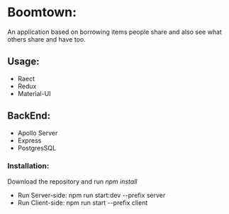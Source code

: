 # Boomtown:
An application based on borrowing items people share and also see what others share and have too.

## Usage:
- Raect
- Redux
- Material-UI

## BackEnd: 
- Apollo Server
- Express
- PostgresSQL

### Installation: 
Download the repository and run _npm install_

- Run Server-side:
npm run start:dev --prefix server
- Run Client-side:
npm run start --prefix client